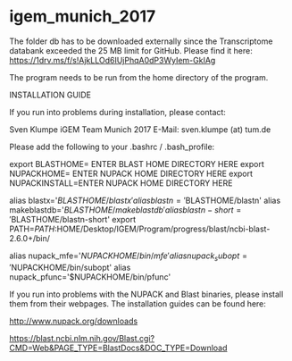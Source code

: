 # igem_munich_2017


The folder db has to be downloaded externally since the Transcriptome databank exceeded the 25 MB limit for GitHub. Please find it here:
https://1drv.ms/f/s!AjkLLOd6IUjPhqA0dP3WyIem-GkIAg

The program needs to be run from the home directory of the program. 


INSTALLATION GUIDE

If you run into problems during installation, please contact: 

Sven Klumpe
iGEM Team Munich 2017
E-Mail: sven.klumpe (at) tum.de

Please add the following to your .bashrc / .bash_profile:


export BLASTHOME= ENTER BLAST HOME DIRECTORY HERE
export NUPACKHOME= ENTER NUPACK HOME DIRECTORY HERE
export NUPACKINSTALL=ENTER NUPACK HOME DIRECTORY HERE

alias blastx='$BLASTHOME/blastx'
alias blastn='$BLASTHOME/blastn'
alias makeblastdb='$BLASTHOME/makeblastdb'
alias blastn-short='$BLASTHOME/blastn-short'
export PATH=$PATH:$HOME/Desktop/IGEM/Program/progress/blast/ncbi-blast-2.6.0+/bin/

alias nupack_mfe='$NUPACKHOME/bin/mfe'
alias nupack_subopt='$NUPACKHOME/bin/subopt'
alias nupack_pfunc='$NUPACKHOME/bin/pfunc'


If you run into problems with the NUPACK and Blast binaries, please install them from their webpages. The installation guides can be found here: 

http://www.nupack.org/downloads

https://blast.ncbi.nlm.nih.gov/Blast.cgi?CMD=Web&PAGE_TYPE=BlastDocs&DOC_TYPE=Download
